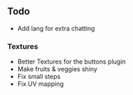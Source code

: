 ## Todo
- Add lang for extra chatting

### Textures
- Better Textures for the buttons plugin
- Make fruits & veggies shiny
- Fix small steps
- Fix UV mapping
